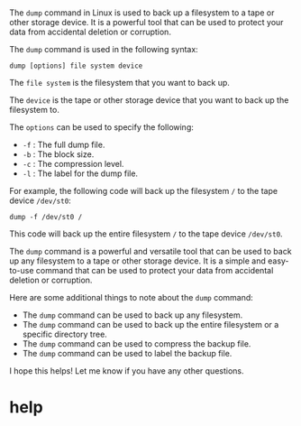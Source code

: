 # 

The `dump` command in Linux is used to back up a filesystem to a tape or other storage device. It is a powerful tool that can be used to protect your data from accidental deletion or corruption.

The `dump` command is used in the following syntax:

```
dump [options] file system device
```

The `file system` is the filesystem that you want to back up.

The `device` is the tape or other storage device that you want to back up the filesystem to.

The `options` can be used to specify the following:

* `-f` : The full dump file.
* `-b` : The block size.
* `-c` : The compression level.
* `-l` : The label for the dump file.

For example, the following code will back up the filesystem `/` to the tape device `/dev/st0`:

```
dump -f /dev/st0 /
```

This code will back up the entire filesystem `/` to the tape device `/dev/st0`.

The `dump` command is a powerful and versatile tool that can be used to back up any filesystem to a tape or other storage device. It is a simple and easy-to-use command that can be used to protect your data from accidental deletion or corruption.

Here are some additional things to note about the `dump` command:

* The `dump` command can be used to back up any filesystem.
* The `dump` command can be used to back up the entire filesystem or a specific directory tree.
* The `dump` command can be used to compress the backup file.
* The `dump` command can be used to label the backup file.

I hope this helps! Let me know if you have any other questions.




# help 

```

```

